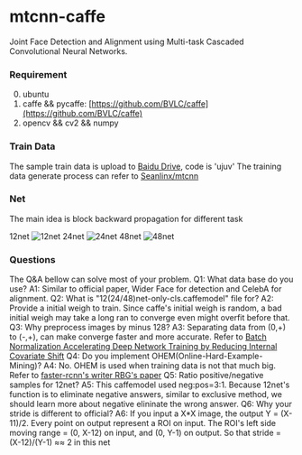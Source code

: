 # mtcnn-caffe
Joint Face Detection and Alignment using Multi-task Cascaded Convolutional Neural Networks.

### Requirement
0. ubuntu
1. caffe && pycaffe: [https://github.com/BVLC/caffe](https://github.com/BVLC/caffe)
2. opencv && cv2 && numpy

### Train Data
The sample train data is upload to [Baidu Drive](https://pan.baidu.com/s/1kVNVGfd), code is 'ujuv'
The training data generate process can refer to [Seanlinx/mtcnn](https://github.com/Seanlinx/mtcnn)

### Net
The main idea is block backward propagation for different task

12net
![12net](https://github.com/CongWeilin/mtcnn-caffe/blob/master/12net/train12.png)
24net
![24net](https://github.com/CongWeilin/mtcnn-caffe/blob/master/24net/train24.png)
48net
![48net](https://github.com/CongWeilin/mtcnn-caffe/blob/master/48net/train48.png)

### Questions
The Q&A bellow can solve most of your problem.
Q1: What data base do you use?
A1: Similar to official paper, Wider Face for detection and CelebA for alignment.
Q2: What is "12(24/48)net-only-cls.caffemodel" file for?
A2: Provide a initial weigh to train. Since caffe's initial weigh is random, a bad initial weigh may take a long ran to converge even might overfit before that.
Q3: Why preprocess images by minus 128?
A3: Separating data from (0,+) to (-,+), can make converge faster and more accurate. Refer to [Batch Normalization Accelerating Deep Network Training by Reducing Internal Covariate Shift](https://arxiv.org/abs/1502.03167)
Q4: Do you implement OHEM(Online-Hard-Example-Mining)?
A4: No. OHEM is used when training data is not that much big. Refer to [faster-rcnn's writer RBG's paper](https://arxiv.org/pdf/1604.03540.pdf)
Q5: Ratio positive/negative samples for 12net?
A5: This caffemodel used neg:pos=3:1. Because 12net's function is to eliminate negative answers, similar to exclusive method, we should learn more about negative elininate the wrong answer.
Q6: Why your stride is different to official?
A6: If you input a X*X image, the output Y = (X-11)/2. Every point on output represent a ROI on input. The ROI's left side moving range = (0, X-12) on input, and (0, Y-1) on output. So that stride = (X-12)/(Y-1) ≈≈ 2 in this net

